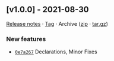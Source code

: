 ## [v1.0.0] - 2021-08-30

[Release notes](https://github.com/kaaaxcreators/create/releases/tag/v1.0.0) · [Tag](https://github.com/kaaaxcreators/create/tree/v1.0.0) · Archive ([zip](https://github.com/kaaaxcreators/create/archive/v1.0.0.zip) · [tar.gz](https://github.com/kaaaxcreators/create/archive/v1.0.0.tar.gz))

### New features

- [`0e7a267`](https://github.com/kaaaxcreators/create/commit/0e7a267)  Declarations, Minor Fixes
